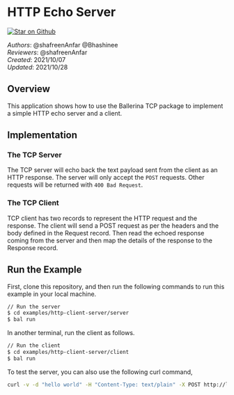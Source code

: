 # HTTP Echo Server

[![Star on Github](https://img.shields.io/badge/-Star%20on%20Github-blue?style=social&logo=github)](https://github.com/ballerina-platform/module-ballerina-tcp)

_Authors_: @shafreenAnfar @Bhashinee \
_Reviewers_: @shafreenAnfar \
_Created_: 2021/10/07 \
_Updated_: 2021/10/28 

## Overview

This application shows how to use the Ballerina TCP package to implement a simple HTTP echo server and a client.

## Implementation

### The TCP Server
The TCP server will echo back the text payload sent from the client as an HTTP response. The server will only accept the `POST` requests. Other requests will be returned with `400 Bad Request`.

### The TCP Client
TCP client has two records to represent the HTTP request and the response. The client will send a POST request as per the headers and the body defined in the Request record. Then read the echoed response coming from the server and then map the details of the response to the Response record.

## Run the Example

First, clone this repository, and then run the following commands to run this example in your local machine.

```sh
// Run the server
$ cd examples/http-client-server/server
$ bal run
```

In another terminal, run the client as follows.
```sh
// Run the client
$ cd examples/http-client-server/client
$ bal run
```

To test the server, you can also use the following curl command,
```sh
curl -v -d "hello world" -H "Content-Type: text/plain" -X POST http://localhost:3000/test
```
